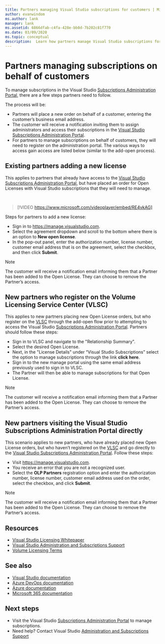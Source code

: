 ```yaml
---
title: Partners managing Visual Studio subscriptions for customers | Microsoft Docs
author: evanwindom
ms.author: lank
manager: lank
ms.assetid: 6866dfab-c4fa-428e-bb0d-7b202c81f770
ms.date: 03/09/2020
ms.topic: conceptual
description:  Learn how partners manage Visual Studio subscriptions for their customers.
---
```


# Partners managing subscriptions on behalf of customers
To manage subscriptions in the Visual Studio [Subscriptions Administration Portal](https://manage.visualstudio.com), there are a few steps partners need to follow. 

The process will be:
- Partners will place a new order on behalf of a customer, entering the customer’s business email address.
- The customer will receive a notification inviting them to assign administrators and access their subscriptions in the [Visual Studio Subscriptions Administration Portal](https://manage.visualstudio.com).
- For partners to manage subscriptions on behalf of customers, they will need to register on the administration portal. The various ways to access gain access are listed below (similar to the add-open process).

## Existing partners adding a new license
This applies to partners that already have access to the [Visual Studio Subscriptions Administration Portal](https://manage.visualstudio.com), but have placed an order for Open Licenses with Visual Studio subscriptions that they will need to manage.  

<br> 

> [!VIDEO https://www.microsoft.com/videoplayer/embed/RE4vkAG]

Steps for partners to add a new license:
- Sign in to <https://manage.visualstudio.com>.
- Select the agreement dropdown and scroll to the bottom where there is an option to **New open license**.
- In the pop-out panel, enter the authorization number, license number, customer email address that is on the agreement, select the checkbox, and then click **Submit**.

> [!NOTE]
> The customer will receive a notification email informing them that a Partner has been added to the Open License. They can choose to remove the Partner’s access.

## New partners who register on the Volume Licensing Service Center (VLSC)

This applies to new partners placing new Open License orders, but who register on the [VLSC](https://www.microsoft.com/Licensing/servicecenter/default.aspx) through the add-open flow prior to attempting to access the Visual Studio [Subscriptions Administration Portal](https://manage.visualstudio.com). Partners should follow these steps:
- Sign in to VLSC and navigate to the "Relationship Summary".
- Select the desired Open License.
- Next, in the "License Details" under “Visual Studio Subscriptions” select the option to manage subscriptions through the link **click here**.
- Sign in to the new manage portal using the same email address previously used to sign in to VLSC.
- The Partner will then be able to manage subscriptions for that Open License.

> [!NOTE]
> The customer will receive a notification email informing them that a Partner has been added to the Open License. They can choose to remove the Partner’s access.


## New partners visiting the Visual Studio Subscriptions Administration Portal directly
This scenario applies to new partners, who have already placed new Open License orders, but who haven’t registered on the [VLSC](https://www.microsoft.com/Licensing/servicecenter/default.aspx) and go directly to the [Visual Studio Subscriptions Administration Portal](https://manage.visualstudio.com).  Follow these steps:
- Visit <https://manage.visualstudio.com>.
- You receive an error that you are not a recognized user.
- Select the **OLP Partners** registration option and enter the authorization number, license number, customer email address used on the order, select the checkbox, and click **Submit**.

> [!NOTE]
> The customer will receive a notification email informing them that a Partner has been added to the Open License. They can choose to remove the Partner’s access.

## Resources
- [Visual Studio Licensing Whitepaper](https://aka.ms/vslicensing)
- [Visual Studio Administration and Subscriptions Support](https://visualstudio.microsoft.com/support/support-overview-vs)
- [Volume Licensing Terms](https://www.microsoft.com/licensing/product-licensing/products.aspx)

## See also
- [Visual Studio documentation](https://docs.microsoft.com/visualstudio/)
- [Azure DevOps documentation](https://docs.microsoft.com/azure/devops/)
- [Azure documentation](https://docs.microsoft.com/azure/)
- [Microsoft 365 documentation](https://docs.microsoft.com/microsoft-365/)

## Next steps
- Visit the Visual Studio [Subscriptions Administration Portal](https://manage.visualstudio.com) to manage subscriptions.
- Need help? Contact Visual Studio [Administration and Subscriptions Support](https://visualstudio.microsoft.com/support/support-overview-vs)
